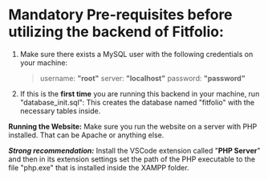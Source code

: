 # Mandatory Pre-requisites before utilizing the backend of Fitfolio:

1. Make sure there exists a MySQL user with the following credentials on your machine:  

   >username: **"root"**
   server: **"localhost"**
   password: **"password"**

2. If this is the **first time** you are running this backend in your machine, run "database_init.sql": This creates the database named "fitfolio" with the necessary tables inside.

**Running the Website:** Make sure you run the website on a server with PHP installed. That can be Apache or anything else.

***Strong recommendation:*** Install the VSCode extension called "**PHP Server**" and then in its extension settings set the path of the PHP executable to the file "php.exe" that is installed inside the XAMPP folder.
